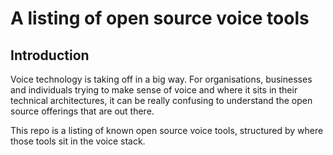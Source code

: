 # A listing of open source voice tools 

## Introduction 

Voice technology is taking off in a big way. For organisations, businesses and individuals trying to make sense of voice and where it sits in their technical architectures, it can be really confusing to understand the open source offerings that are out there. 

This repo is a listing of known open source voice tools, structured by where those tools sit in the voice stack. 
